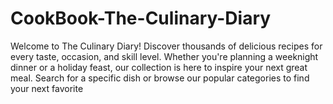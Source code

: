 # CookBook-The-Culinary-Diary
Welcome to The Culinary Diary!  Discover thousands of delicious recipes for every taste, occasion, and skill level. Whether you're planning a weeknight dinner or a holiday feast, our collection is here to inspire your next great meal. Search for a specific dish or browse our popular categories to find your next favorite
